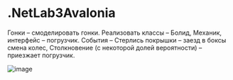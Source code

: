 # .NetLab3Avalonia

Гонки – смоделировать гонки. Реализовать классы – Болид, Механик, интерфейс – погрузчик. События – Стерлись покрышки – заезд в боксы смена колес, Столкновение (с некоторой долей вероятности) – приезжает погрузчик.

![image](https://github.com/user-attachments/assets/55a77163-5c59-47d4-b277-c5bcac09cd73)
